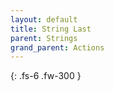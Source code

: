 ```yaml
---
layout: default
title: String Last
parent: Strings
grand_parent: Actions
---
```

{: .fs-6 .fw-300 }

